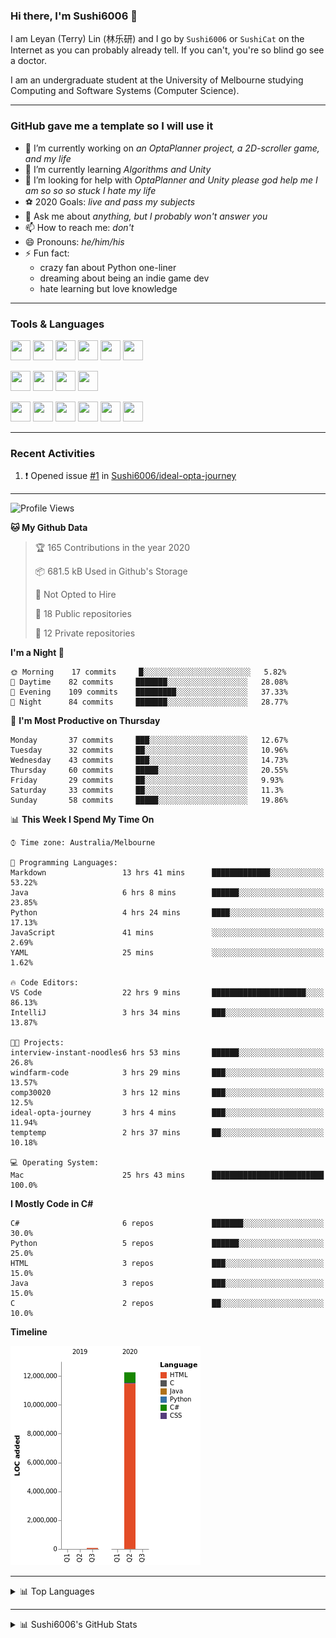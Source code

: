### Hi there, I'm Sushi6006 👋

<!--**Sushi6006/Sushi6006** is a ✨ _special_ ✨ repository because its `README.md` (this file) appears on your GitHub profile.-->

I am Leyan (Terry) Lin (林乐研) and I go by `Sushi6006` or `SushiCat` on the Internet as you can probably already tell. If you can't, you're so blind go see a doctor.

I am an undergraduate student at the University of Melbourne studying Computing and Software Systems (Computer Science). 

--- 

### GitHub gave me a template so I will use it
- 🔭 I’m currently working on *an OptaPlanner project, a 2D-scroller game, and my life*
- 🌱 I’m currently learning *Algorithms and Unity*
- 🤔 I’m looking for help with *OptaPlanner and Unity please god help me I am so so so stuck I hate my life*
- ⚽️ 2020 Goals: *live and pass my subjects*
- 💬 Ask me about *anything, but I probably won't answer you*
- 📫 How to reach me: *don't*
- 😄 Pronouns: *he/him/his*
- ⚡ Fun fact:
  - crazy fan about Python one-liner
  - dreaming about being an indie game dev
  - hate learning but love knowledge

---

### Tools & Languages
<p>
  <img height="32" width="32" src="https://cdn.jsdelivr.net/npm/simple-icons@v3/icons/apple.svg"/>
  <img height="32" width="32" src="https://cdn.jsdelivr.net/npm/simple-icons@v3/icons/visualstudiocode.svg"/>
  <img height="32" width="32" src="https://cdn.jsdelivr.net/npm/simple-icons@v3/icons/github.svg"/>
  <img height="32" width="32" src="https://cdn.jsdelivr.net/npm/simple-icons@v3/icons/git.svg"/>
  <img height="32" width="32" src="https://cdn.jsdelivr.net/npm/simple-icons@v3/icons/discord.svg"/>
  <img height="32" width="32" src="https://cdn.jsdelivr.net/npm/simple-icons@v3/icons/atom.svg"/>
</p>
<p>
  <img height="32" width="32" src="https://cdn.jsdelivr.net/npm/simple-icons@v3/icons/adobephotoshop.svg"/>
  <img height="32" width="32" src="https://cdn.jsdelivr.net/npm/simple-icons@v3/icons/adobexd.svg"/>
  <img height="32" width="32" src="https://cdn.jsdelivr.net/npm/simple-icons@v3/icons/vsco.svg"/>
  <img height="32" width="32" src="https://cdn.jsdelivr.net/npm/simple-icons@v3/icons/spotify.svg"/>
</p>
<p>
  <img height="32" width="32" src="https://cdn.jsdelivr.net/npm/simple-icons@v3/icons/python.svg"/>
  <img height="32" width="32" src="https://cdn.jsdelivr.net/npm/simple-icons@v3/icons/c.svg"/>
  <img height="32" width="32" src="https://cdn.jsdelivr.net/npm/simple-icons@v3/icons/csharp.svg"/>
  <img height="32" width="32" src="https://cdn.jsdelivr.net/npm/simple-icons@v3/icons/java.svg"/>
  <img height="32" width="32" src="https://cdn.jsdelivr.net/npm/simple-icons@v3/icons/markdown.svg"/>
  <img height="32" width="32" src="https://cdn.jsdelivr.net/npm/simple-icons@v3/icons/mysql.svg"/>
</p>

--- 

### Recent Activities
<!--START_SECTION:activity-->
1. ❗️ Opened issue [#1](https://github.com//Sushi6006/ideal-opta-journey/issues/1) in [Sushi6006/ideal-opta-journey](https://github.com//Sushi6006/ideal-opta-journey)
<!--END_SECTION:activity-->

---

<!--START_SECTION:waka-->
![Profile Views](http://img.shields.io/badge/Profile%20Views-177-blue)

**🐱 My Github Data** 

> 🏆 165 Contributions in the year 2020
 > 
> 📦 681.5 kB Used in Github's Storage 
 > 
> 🚫 Not Opted to Hire
 > 
> 📜 18 Public repositories
 > 
> 🔑 12 Private repositories 

**I'm a Night 🦉** 

```text
🌞 Morning    17 commits     █░░░░░░░░░░░░░░░░░░░░░░░░   5.82% 
🌆 Daytime    82 commits     ███████░░░░░░░░░░░░░░░░░░   28.08% 
🌃 Evening    109 commits    █████████░░░░░░░░░░░░░░░░   37.33% 
🌙 Night      84 commits     ███████░░░░░░░░░░░░░░░░░░   28.77%

```
📅 **I'm Most Productive on Thursday** 

```text
Monday       37 commits     ███░░░░░░░░░░░░░░░░░░░░░░   12.67% 
Tuesday      32 commits     ██░░░░░░░░░░░░░░░░░░░░░░░   10.96% 
Wednesday    43 commits     ███░░░░░░░░░░░░░░░░░░░░░░   14.73% 
Thursday     60 commits     █████░░░░░░░░░░░░░░░░░░░░   20.55% 
Friday       29 commits     ██░░░░░░░░░░░░░░░░░░░░░░░   9.93% 
Saturday     33 commits     ██░░░░░░░░░░░░░░░░░░░░░░░   11.3% 
Sunday       58 commits     █████░░░░░░░░░░░░░░░░░░░░   19.86%

```


📊 **This Week I Spend My Time On** 

```text
⌚︎ Time zone: Australia/Melbourne

💬 Programming Languages: 
Markdown                 13 hrs 41 mins      █████████████░░░░░░░░░░░░   53.22% 
Java                     6 hrs 8 mins        ██████░░░░░░░░░░░░░░░░░░░   23.85% 
Python                   4 hrs 24 mins       ████░░░░░░░░░░░░░░░░░░░░░   17.13% 
JavaScript               41 mins             ░░░░░░░░░░░░░░░░░░░░░░░░░   2.69% 
YAML                     25 mins             ░░░░░░░░░░░░░░░░░░░░░░░░░   1.62%

🔥 Code Editors: 
VS Code                  22 hrs 9 mins       █████████████████████░░░░   86.13% 
IntelliJ                 3 hrs 34 mins       ███░░░░░░░░░░░░░░░░░░░░░░   13.87%

🐱‍💻 Projects: 
interview-instant-noodles6 hrs 53 mins       ██████░░░░░░░░░░░░░░░░░░░   26.8% 
windfarm-code            3 hrs 29 mins       ███░░░░░░░░░░░░░░░░░░░░░░   13.57% 
comp30020                3 hrs 12 mins       ███░░░░░░░░░░░░░░░░░░░░░░   12.5% 
ideal-opta-journey       3 hrs 4 mins        ███░░░░░░░░░░░░░░░░░░░░░░   11.94% 
temptemp                 2 hrs 37 mins       ██░░░░░░░░░░░░░░░░░░░░░░░   10.18%

💻 Operating System: 
Mac                      25 hrs 43 mins      █████████████████████████   100.0%

```

**I Mostly Code in C#** 

```text
C#                       6 repos             ███████░░░░░░░░░░░░░░░░░░   30.0% 
Python                   5 repos             ██████░░░░░░░░░░░░░░░░░░░   25.0% 
HTML                     3 repos             ███░░░░░░░░░░░░░░░░░░░░░░   15.0% 
Java                     3 repos             ███░░░░░░░░░░░░░░░░░░░░░░   15.0% 
C                        2 repos             ██░░░░░░░░░░░░░░░░░░░░░░░   10.0%

```


**Timeline**

![Chart not found](https://github.com/Sushi6006/Sushi6006/blob/master/charts/bar_graph.png) 


<!--END_SECTION:waka-->


<!--
---

### Spotify Now Playing
<img src="https://novatorem-eight-fawn.vercel.app/api/spotify" alt="Sushi6006 Spotify Playing" width="350"/>
-->

--- 

<details>
  <summary>📊 Top Languages</summary>
  <br>
  <img src="https://github-readme-stats.vercel.app/api/top-langs/?username=sushi6006&layout=compact" alt="Top Langs">
</details>

---

<details>
  <summary>📊 Sushi6006's GitHub Stats</summary>
  <br>
  <img alt="Sushi6006's Github Stats" src="https://github-readme-stats.sushi6006.vercel.app/api?username=Sushi6006&show_icons=true"/>
</details>
  


